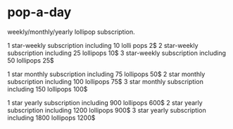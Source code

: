 # pop-a-day
<body>
weekly/monthly/yearly lollipop subscription.

  

  

  

  




1 star-weekly subscription including 10 lolli pops    2$
2 star-weekly subscription including 25 lollipops     10$
3 star-weekly subscription including 50 lollipops     25$


1 star monthly subscription including 75 lollipops   50$
2 star monthly subscription including 100 lollipops  75$
3 star monthly subscription including 150 lollipops  100$
  

1 star yearly subscription including 900 lollipops 600$
2 star yearly subscription including 1200 lollipops 900$
3 star yearly subscription including 1800 lollipops 1200$
  
  
  
  
  
  
</body> 
